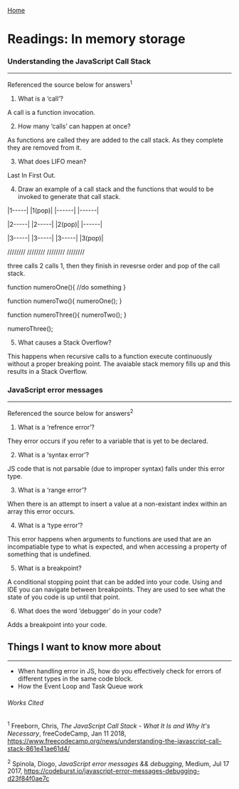 [Home](README.md)

# Readings: In memory storage

### Understanding the JavaScript Call Stack
---------------

Referenced the source below for answers<sup>1<sup>

1. What is a ‘call’?

  A call is a function invocation.

2. How many ‘calls’ can happen at once?

  As functions are called they are added to the call stack. As they complete they are removed from it. 

3. What does LIFO mean?

  Last In First Out.

4. Draw an example of a call stack and the functions that would to be invoked to generate that call stack.

|1-----|    |1(pop)|   |------|   |------|  

|2-----|    |2-----|   |2(pop)|   |------|   

|3-----|    |3-----|   |3-----|   |3(pop)|

////////    ////////   ////////   //////// 


three calls 2 calls 1, then they finish in revesrse order and pop of the call stack.

function numeroOne(){
  //do something
}

function numeroTwo(){
  numeroOne();
}

function numeroThree(){
  numeroTwo();
}

numeroThree();


5. What causes a Stack Overflow?

  This happens when recursive calls to a function execute continuously without a proper breaking point. The avaiable stack memory fills up and this results in a Stack Overflow.


### JavaScript error messages
---------------

Referenced the source below for answers<sup>2<sup>

1. What is a ‘refrence error’?

  They error occurs if you refer to a variable that is yet to be declared.

2. What is a ‘syntax error’?

  JS code that is not parsable (due to improper syntax) falls under this error type.

3. What is a ‘range error’?

  When there is an attempt to insert a value at a non-existant index within an array this error occurs. 

4. What is a ‘type error’?

  This error happens when arguments to functions are used that are an incompatiable type to what is expected, and when accessing a property of something that is undefined. 

5. What is a breakpoint?

  A conditional stopping point that can be added into your code. Using and IDE you can navigate between breakpoints. They are used to see what the state of you code is up until that point.

6. What does the word ‘debugger’ do in your code?

  Adds a breakpoint into your code.


## Things I want to know more about
---------------
* When handling error in JS, how do you effectively check for errors of different types in the same code block.
* How the Event Loop and Task Queue work


###### Works Cited

<sup>1</sup> Freeborn, Chris, _The JavaScript Call Stack - What It Is and Why It's Necessary_, freeCodeCamp, Jan 11 2018, https://www.freecodecamp.org/news/understanding-the-javascript-call-stack-861e41ae61d4/

<sup>2</sup> Spinola, Diogo, _JavaScript error messages && debugging_, Medium, Jul 17 2017, https://codeburst.io/javascript-error-messages-debugging-d23f84f0ae7c